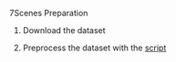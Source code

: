 7Scenes Preparation

1. Download the dataset

2. Preprocess the dataset with the [script](https://github.com/nianticlabs/simplerecon/blob/477aa5b32aa1b93f53abc72828f86023b6e46ce7/data_scripts/7scenes_preprocessing.py)